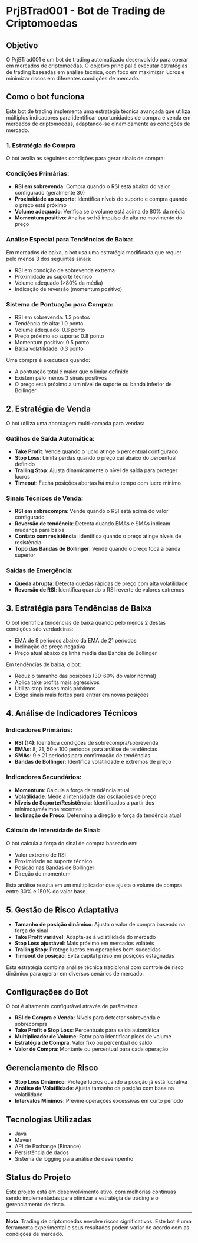 # PrjBTrad001 - Bot de Trading de Criptomoedas

## Objetivo
O PrjBTrad001 é um bot de trading automatizado desenvolvido para operar em mercados de criptomoedas. O objetivo principal é executar estratégias de trading baseadas em análise técnica, com foco em maximizar lucros e minimizar riscos em diferentes condições de mercado.

## Como o bot funciona
Este bot de trading implementa uma estratégia técnica avançada que utiliza múltiplos indicadores para identificar oportunidades de compra e venda em mercados de criptomoedas, adaptando-se dinamicamente às condições de mercado.

### 1. Estratégia de Compra

O bot avalia as seguintes condições para gerar sinais de compra:

### Condições Primárias:
- **RSI em sobrevenda**: Compra quando o RSI está abaixo do valor configurado (geralmente 30)
- **Proximidade ao suporte**: Identifica níveis de suporte e compra quando o preço está próximo
- **Volume adequado**: Verifica se o volume está acima de 80% da média
- **Momentum positivo**: Analisa se há impulso de alta no movimento do preço

### Análise Especial para Tendências de Baixa:
Em mercados de baixa, o bot usa uma estratégia modificada que requer pelo menos 3 dos seguintes sinais:
- RSI em condição de sobrevenda extrema
- Proximidade ao suporte técnico
- Volume adequado (>80% da média)
- Indicação de reversão (momentum positivo)

### Sistema de Pontuação para Compra:
- RSI em sobrevenda: 1.3 pontos
- Tendência de alta: 1.0 ponto
- Volume adequado: 0.6 ponto
- Preço próximo ao suporte: 0.8 ponto
- Momentum positivo: 0.5 ponto
- Baixa volatilidade: 0.3 ponto

Uma compra é executada quando:
- A pontuação total é maior que o limiar definido
- Existem pelo menos 3 sinais positivos
- O preço está próximo a um nível de suporte ou banda inferior de Bollinger

## 2. Estratégia de Venda

O bot utiliza uma abordagem multi-camada para vendas:

### Gatilhos de Saída Automática:
- **Take Profit**: Vende quando o lucro atinge o percentual configurado
- **Stop Loss**: Limita perdas quando o preço cai abaixo do percentual definido
- **Trailing Stop**: Ajusta dinamicamente o nível de saída para proteger lucros
- **Timeout**: Fecha posições abertas há muito tempo com lucro mínimo

### Sinais Técnicos de Venda:
- **RSI em sobrecompra**: Vende quando o RSI está acima do valor configurado
- **Reversão de tendência**: Detecta quando EMAs e SMAs indicam mudança para baixa
- **Contato com resistência**: Identifica quando o preço atinge níveis de resistência
- **Topo das Bandas de Bollinger**: Vende quando o preço toca a banda superior

### Saídas de Emergência:
- **Queda abrupta**: Detecta quedas rápidas de preço com alta volatilidade
- **Reversão de RSI**: Identifica quando o RSI reverte de valores extremos

## 3. Estratégia para Tendências de Baixa

O bot identifica tendências de baixa quando pelo menos 2 destas condições são verdadeiras:
- EMA de 8 períodos abaixo da EMA de 21 períodos
- Inclinação de preço negativa
- Preço atual abaixo da linha média das Bandas de Bollinger

Em tendências de baixa, o bot:
- Reduz o tamanho das posições (30-60% do valor normal)
- Aplica take profits mais agressivos
- Utiliza stop losses mais próximos
- Exige sinais mais fortes para entrar em novas posições

## 4. Análise de Indicadores Técnicos

### Indicadores Primários:
- **RSI (14)**: Identifica condições de sobrecompra/sobrevenda
- **EMAs**: 8, 21, 50 e 100 períodos para análise de tendências
- **SMAs**: 9 e 21 períodos para confirmação de tendências
- **Bandas de Bollinger**: Identifica volatilidade e extremos de preço

### Indicadores Secundários:
- **Momentum**: Calcula a força da tendência atual
- **Volatilidade**: Mede a intensidade das oscilações de preço
- **Níveis de Suporte/Resistência**: Identificados a partir dos mínimos/máximos recentes
- **Inclinação de Preço**: Determina a direção e força da tendência atual

### Cálculo de Intensidade de Sinal:
O bot calcula a força do sinal de compra baseado em:
- Valor extremo de RSI
- Proximidade ao suporte técnico
- Posição nas Bandas de Bollinger
- Direção do momentum

Esta análise resulta em um multiplicador que ajusta o volume de compra entre 30% e 150% do valor base.

## 5. Gestão de Risco Adaptativa

- **Tamanho de posição dinâmico**: Ajusta o valor de compra baseado na força do sinal
- **Take Profit variável**: Adapta-se à volatilidade do mercado
- **Stop Loss ajustável**: Mais próximo em mercados voláteis
- **Trailing Stop**: Protege lucros em operações bem-sucedidas
- **Timeout de posição**: Evita capital preso em posições estagnadas

Esta estratégia combina análise técnica tradicional com controle de risco dinâmico para operar em diversos cenários de mercado.
## Configurações do Bot
O bot é altamente configurável através de parâmetros:
- **RSI de Compra e Venda**: Níveis para detectar sobrevenda e sobrecompra
- **Take Profit e Stop Loss**: Percentuais para saída automática
- **Multiplicador de Volume**: Fator para identificar picos de volume
- **Estratégia de Compra**: Valor fixo ou percentual do saldo
- **Valor de Compra**: Montante ou percentual para cada operação
 
## Gerenciamento de Risco
- **Stop Loss Dinâmico**: Protege lucros quando a posição já está lucrativa
- **Análise de Volatilidade**: Ajusta tamanho da posição com base na volatilidade
- **Intervalos Mínimos**: Previne operações excessivas em curto periodo

## Tecnologias Utilizadas
- Java
- Maven
- API de Exchange (Binance)
- Persistência de dados
- Sistema de logging para análise de desempenho

## Status do Projeto
Este projeto está em desenvolvimento ativo, com melhorias contínuas sendo implementadas para otimizar a estratégia de trading e o gerenciamento de risco.

---

**Nota**: Trading de criptomoedas envolve riscos significativos. Este bot é uma ferramenta experimental e seus resultados podem variar de acordo com as condições de mercado.